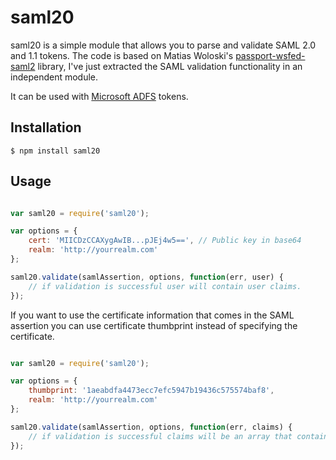 saml20
=============
saml20 is a simple module that allows you to parse and validate SAML 2.0 and 1.1 tokens. The code is based on Matias Woloski's [passport-wsfed-saml2](https://github.com/auth10/passport-wsfed-saml2) library, I've just extracted the SAML validation functionality in an independent module.

It can be used with [Microsoft ADFS](http://en.wikipedia.org/wiki/Active_Directory_Federation_Services) tokens.

## Installation

    $ npm install saml20

## Usage

```javascript

var saml20 = require('saml20');

var options = {
	cert: 'MIICDzCCAXygAwIB...pJEj4w5==', // Public key in base64
	realm: 'http://yourrealm.com'	
};

saml20.validate(samlAssertion, options, function(err, user) {
	// if validation is successful user will contain user claims.
});

```
If you want to use the certificate information that comes in the SAML assertion you can use certificate thumbprint instead of specifying the certificate.

```javascript

var saml20 = require('saml20');

var options = {
	thumbprint: '1aeabdfa4473ecc7efc5947b19436c575574baf8',
	realm: 'http://yourrealm.com'	
};

saml20.validate(samlAssertion, options, function(err, claims) {
	// if validation is successful claims will be an array that contains.
});
